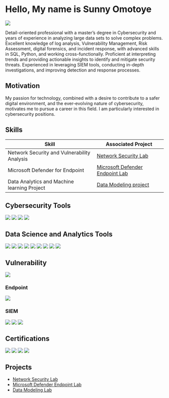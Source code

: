 # Hello, My name is Sunny Omotoye
<a href="https://www.linkedin.com/in/sunny-omotoye-01965818a/"><img src="https://img.shields.io/badge/-LinkedIn-0072b1?&style=for-the-badge&logo=linkedin&logoColor=white" /></a>

Detail-oriented professional with a master’s degree in Cybersecurity and years of experience in analyzing large data sets to solve complex problems. Excellent knowledge of log analysis, Vulnerability Management, Risk Assessment, digital forensics, and incident response, with advanced skills in SQL, Python, and working cross-functionally. Proficient at interpreting trends and providing actionable insights to identify and mitigate security threats. Experienced in leveraging SIEM tools, conducting in-depth investigations, and improving detection and response processes.

## Motivation

My passion for technology, combined with a desire to contribute to a safer digital environment, and the ever-evolving nature of cybersecurity, motivates me to pursue a career in this field. I am particularly interested in cybersecurity positions.

## Skills

| Skill                                         | Associated Project         |
|-----------------------------------------------|----------------------------|
| Network Security and Vulnerability Analysis   | <a href="https://github.com/SunnyJose/Network-Security-Test/tree/main">Network Security Lab</a>|
| Microsoft Defender for Endpoint|<a href="https://github.com/SunnyJose/Deployment-of-Microsoft-Defender-for-Endpoint-Lab/tree/main">Microsoft Defender Endpoint Lab</a>|
| Data Analytics and Machine learning Project  | <a href="https://github.com/SunnyJose/Health_Lifestyle_Data_Analysis">Data Modeling project</a>

## Cybersecurity Tools
<div>
    <img src="https://img.shields.io/badge/-Wireshark-1679A7?&style=for-the-badge&logo=Wireshark&logoColor=white" />
    <img src="https://img.shields.io/badge/-NMAP-4682B4?style=for-the-badge&logo=nmap&logoColor=white" />
    <img src="https://img.shields.io/badge/-Kali%20Linux-268BEE?&style=for-the-badge&logo=kalilinux&logoColor=white" />
    <img src="https://img.shields.io/badge/-Metasploit-2A2A2A?style=for-the-badge&logo=metasploit&logoColor=white" />
</div> 

## Data Science and Analytics Tools
<div> 
   <img src="https://img.shields.io/badge/-Pandas-150458?style=for-the-badge&logo=pandas&logoColor=white" />
   <img src="https://img.shields.io/badge/-NumPy-013243?style=for-the-badge&logo=numpy&logoColor=white" />
   <img src="https://img.shields.io/badge/-Matplotlib-11557C?style=for-the-badge&logo=matplotlib&logoColor=white" />
   <img src="https://img.shields.io/badge/-Seaborn-16A085?style=for-the-badge&logo=python&logoColor=white" />
   <img src="https://img.shields.io/badge/-scikit--learn-F7931E?style=for-the-badge&logo=scikitlearn&logoColor=white" />
   <img src="https://img.shields.io/badge/-SQL-336791?style=for-the-badge&logo=mysql&logoColor=white" />
  <img src="https://img.shields.io/badge/-Tableau-E97627?style=for-the-badge&logo=tableau&logoColor=white" />
  <img src="https://img.shields.io/badge/-Power%20BI-F2C811?style=for-the-badge&logo=powerbi&logoColor=black" />
  <img src="https://img.shields.io/badge/-Qlik-009845?style=for-the-badge&logo=qlik&logoColor=white" />
</div>  

##  Vulnerability
<div> 
   <img src="https://img.shields.io/badge/-Nessus-00C176?style=for-the-badge&logo=tenable&logoColor=white" />
</div>



### Endpoint
<div>
    <img src="https://img.shields.io/badge/-Microsoft_Defender_for_Endpoint-00A4EF?&style=for-the-badge&logo=Microsoft&logoColor=white" />
</div>

### SIEM
<div>
    <img src="https://img.shields.io/badge/-Microsoft_Sentinel-0078D4?&style=for-the-badge&logo=Microsoft&logoColor=white" />
    <img src="https://img.shields.io/badge/-Splunk-000000?&style=for-the-badge&logo=Splunk&logoColor=white" />
    <img src="https://img.shields.io/badge/-Microsoft%20365%20E5-0078D4?style=for-the-badge&logo=microsoft&logoColor=white" />
</div>

## Certifications
<div>
<img src="https://img.shields.io/badge/-CySA%2B-FF0000?&style=for-the-badge&logo=CompTIA&logoColor=white" />
<img src="https://img.shields.io/badge/-Security%2B-FF0000?&style=for-the-badge&logo=CompTIA&logoColor=white" />
<img src="https://img.shields.io/badge/-SC--200-0089D6?style=for-the-badge&logo=microsoft&logoColor=white" />
<img src="https://img.shields.io/badge/-Microsoft%20Azure%20AI-0089D6?style=for-the-badge&logo=microsoft-azure&logoColor=white" />
</div>

## Projects
- <a href="https://github.com/SunnyJose/Network-Security-Test/tree/main">Network Security Lab</a>
- <a href="https://github.com/SunnyJose/Deployment-of-Microsoft-Defender-for-Endpoint-Lab/tree/main">Microsoft Defender Endpoint Lab</a>
- <a href="https://github.com/SunnyJose/Health_Lifestyle_Data_Analysis/tree/main">Data Modeling Lab</a>
<!--
**SunnyJose/SunnyJose** is a ✨ _special_ ✨ repository because its `README.md` (this file) appears on your GitHub profile.

Here are some ideas to get you started:

- 🔭 I’m currently working on ...
- 🌱 I’m currently learning ...
- 👯 I’m looking to collaborate on ...
- 🤔 I’m looking for help with ...
- 💬 Ask me about ...
- 📫 How to reach me: ...
- 😄 Pronouns: ...
- ⚡ Fun fact: ...
-->
